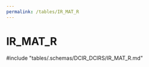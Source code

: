 ```yaml
---
permalink: /tables/IR_MAT_R
---
```

# IR\_MAT\_R
<!-- SPDX-License-Identifier: MPL-2.0 -->

<!-- ATTENTION : Ne pas supprimer ou modifier la ligne ci-dessous -->
#include "tables/.schemas/DCIR_DCIRS/IR_MAT_R.md"
<!-- ATTENTION : Ne pas supprimer ou modifier la ligne ci-dessus -->
